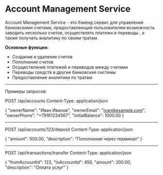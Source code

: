 # Account Management Service

Account Management Service - это бэкенд сервис для управления банковскими счетами, предоставляющий пользователям возможность заводить несколько счетов, осуществлять платежи и переводы
, а также получать аналитику по своим тратам.

**Основные функции:**
* Создание и удаление счетов
* Пополнение счетов
* Осуществление платежей и переводов между счетами
* Переводы средств в другие банковские системы
* Предоставление аналитики по тратам
______

Примеры запросов: 

POST /api/accounts
Content-Type: application/json

{
"ownerName": "Иван Иванов",
"ownerEmail": "ivan@example.com",
"ownerPhone": "+79161234567",
"initialBalance": 1000.00
}
______

POST /api/accounts/123/deposit
Content-Type: application/json

{
"amount": 500.00,
"description": "Пополнение через терминал"
}
______

POST /api/transactions/transfer
Content-Type: application/json

{
"fromAccountId": 123,
"toAccountId": 456,
"amount": 200.00,
"description": "Оплата услуг"
}